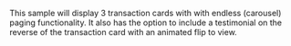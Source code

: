 This sample will display 3 transaction cards with with endless (carousel) paging functionality.  It also has the option to include a testimonial on the reverse of the transaction card with an animated flip to view.
